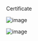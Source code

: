 
Certificate

![image](https://user-images.githubusercontent.com/46167070/117781932-71651380-b241-11eb-8ecf-69a4a28fdc74.png)






![image](https://user-images.githubusercontent.com/46167070/117784053-6d39f580-b243-11eb-9667-8ecadbeb67a5.png)


